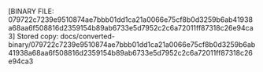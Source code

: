 [BINARY FILE: 079722c7239e9510874ae7bbb01dd1ca21a0066e75cf8b0d3259b6ab41938a68aa6f508816d2359154b89ab6733e5d7952c2c6a72011ff87318c26e94ca3]
Stored copy: docs/converted-binary/079722c7239e9510874ae7bbb01dd1ca21a0066e75cf8b0d3259b6ab41938a68aa6f508816d2359154b89ab6733e5d7952c2c6a72011ff87318c26e94ca3
